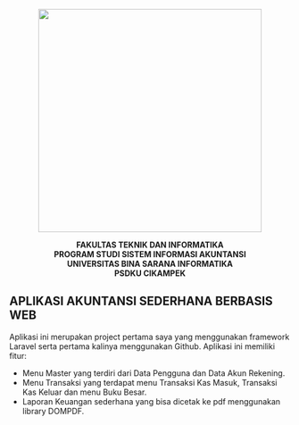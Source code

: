 <p align="center"><a href="https://bsi.ac.id" target="_blank"><img src="https://raw.githubusercontent.com/laravel/art/master/logo-lockup/5%20SVG/2%20CMYK/1%20Full%20Color/laravel-logolockup-cmyk-red.svg" width="400"></a></p>

<p align="center">
<b>FAKULTAS TEKNIK DAN INFORMATIKA</b> <br>
<b>PROGRAM STUDI SISTEM INFORMASI AKUNTANSI</b> <br>
<b>UNIVERSITAS BINA SARANA INFORMATIKA</b> <br>
<b>PSDKU CIKAMPEK</b>
</p>

## APLIKASI AKUNTANSI SEDERHANA BERBASIS WEB

Aplikasi ini merupakan project pertama saya yang menggunakan framework Laravel serta pertama kalinya menggunakan Github. Aplikasi ini memiliki fitur:

- Menu Master yang terdiri dari Data Pengguna dan Data Akun Rekening.
- Menu Transaksi yang terdapat menu Transaksi Kas Masuk, Transaksi Kas Keluar dan menu Buku Besar.
- Laporan Keuangan sederhana yang bisa dicetak ke pdf menggunakan library DOMPDF.
